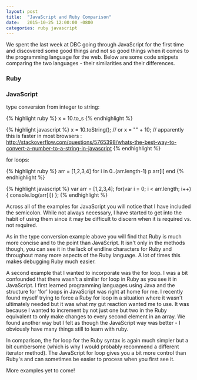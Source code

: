 ```yaml
---
layout: post
title:  "JavaScript and Ruby Comparison"
date:   2015-10-25 12:00:00 -0800
categories: ruby javascript
---
```

We spent the last week at DBC going through JavaScript for the first time and discovered some good things and not so good things when it comes to the programming language for the web. Below are some code snippets comparing the two languages - their similarities and their differences.

<div class="begin-ruby"></div>

### Ruby

<div class="begin-javascript"></div>

### JavaScript

<div class="begin-ruby"></div>

type conversion from integer to string:

{% highlight ruby %}
x = 10.to_s
{% endhighlight %}

<div class="begin-javascript"></div>

{% highlight javascript %}
x = 10.toString(); // or
x = "" + 10;       // apparently this is faster in most browsers : http://stackoverflow.com/questions/5765398/whats-the-best-way-to-convert-a-number-to-a-string-in-javascript
{% endhighlight %}

<div class="begin-ruby"></div>

for loops:

{% highlight ruby %}
arr = [1,2,3,4]
for i in 0..(arr.length-1)
  p arr[i]
end
{% endhighlight %}

<div class="begin-javascript"></div>

{% highlight javascript %}
var arr = [1,2,3,4];
for(var i = 0; i < arr.length; i++) {
  console.log(arr[i])
};
{% endhighlight %}

<div class="end-example"></div>


  Across all of the examples for JavaScript you will notice that I have included the semicolon. While not always necessary, I have started to get into the habit of using them since it may be difficult to discern when it is required vs. not required.

  As in the type conversion example above you will find that Ruby is much more concise and to the point than JavaScript. It isn't only in the methods though, you can see it in the lack of endline characters for Ruby and throughout many more aspects of the Ruby language. A lot of times this makes debugging Ruby much easier.

  A second example that I wanted to incorporate was the for loop. I was a bit confounded that there wasn't a similar for loop in Ruby as you see it in JavaScript. I first learned programming languages using Java and the structure for 'for' loops in JavaScript was right at home for me. I recently found myself trying to force a Ruby for loop in a situation where it wasn't ultimately needed but it was what my gut reaction wanted me to use. It was because I wanted to increment by not just one but two in the Ruby equivalent to only make changes to every second element in an array. We found another way but I felt as though the JavaScript way was better - I obviously have many things still to learn with ruby.

  In comparison, the for loop for the Ruby syntax is again much simpler but a bit cumbersome (which is why I would probably recommend a different iterator method). The JavaScript for loop gives you a bit more control than Ruby's and can sometimes be easier to process when you first see it.

  More examples yet to come!